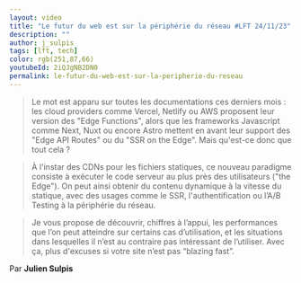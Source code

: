 ```yaml
---
layout: video
title: "Le futur du web est sur la périphérie du réseau #LFT 24/11/23"
description: ""
author: j_sulpis
tags: [lft, tech]
color: rgb(251,87,66)
youtubeId: 2iQJgNB2DN0
permalink: le-futur-du-web-est-sur-la-peripherie-du-reseau
---
```


> Le mot est apparu sur toutes les documentations ces derniers mois : les cloud providers comme Vercel, Netlify ou AWS proposent leur version des "Edge Functions", alors que les frameworks Javascript comme Next, Nuxt ou encore Astro mettent en avant leur support des "Edge API Routes" ou du "SSR on the Edge". Mais qu'est-ce donc que tout cela ?

> À l'instar des CDNs pour les fichiers statiques, ce nouveau paradigme consiste à exécuter le code serveur au plus près des utilisateurs ("the Edge"). On peut ainsi obtenir du contenu dynamique à la vitesse du statique, avec des usages comme le SSR, l'authentification ou l’A/B Testing à la périphérie du réseau.

> Je vous propose de découvrir, chiffres à l’appui, les performances que l’on peut atteindre sur certains cas d’utilisation, et les situations dans lesquelles il n’est au contraire pas intéressant de l’utiliser. Avec ça, plus d'excuses si votre site n’est pas “blazing fast”.

Par **Julien Sulpis**
